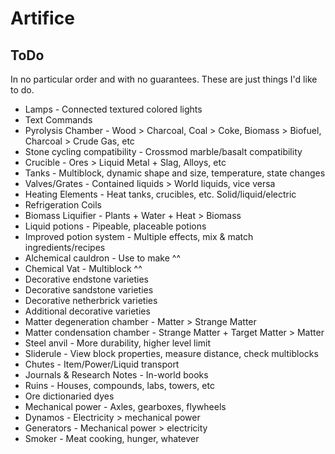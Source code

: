 # Artifice

## ToDo

In no particular order and with no guarantees. These are just things I'd like to do.

* Lamps - Connected textured colored lights
* Text Commands
* Pyrolysis Chamber - Wood > Charcoal, Coal > Coke, Biomass > Biofuel, Charcoal > Crude Gas, etc
* Stone cycling compatibility - Crossmod marble/basalt compatibility
* Crucible - Ores > Liquid Metal + Slag, Alloys, etc
* Tanks - Multiblock, dynamic shape and size, temperature, state changes
* Valves/Grates - Contained liquids > World liquids, vice versa
* Heating Elements - Heat tanks, crucibles, etc. Solid/liquid/electric
* Refrigeration Coils
* Biomass Liquifier - Plants + Water + Heat > Biomass
* Liquid potions - Pipeable, placeable potions
* Improved potion system - Multiple effects, mix & match ingredients/recipes
* Alchemical cauldron - Use to make ^^
* Chemical Vat - Multiblock ^^
* Decorative endstone varieties
* Decorative sandstone varieties
* Decorative netherbrick varieties
* Additional decorative varieties
* Matter degeneration chamber - Matter > Strange Matter
* Matter condensation chamber - Strange Matter + Target Matter > Matter
* Steel anvil - More durability, higher level limit
* Sliderule - View block properties, measure distance, check multiblocks
* Chutes - Item/Power/Liquid transport
* Journals & Research Notes - In-world books
* Ruins - Houses, compounds, labs, towers, etc
* Ore dictionaried dyes
* Mechanical power - Axles, gearboxes, flywheels
* Dynamos - Electricity > mechanical power
* Generators - Mechanical power > electricity
* Smoker - Meat cooking, hunger, whatever 
